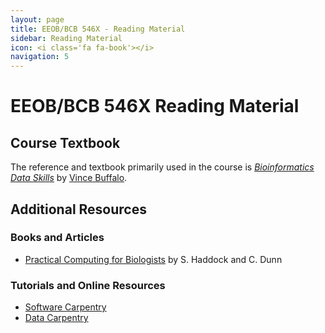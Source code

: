 ```yaml
---
layout: page
title: EEOB/BCB 546X - Reading Material
sidebar: Reading Material
icon: <i class='fa fa-book'></i>
navigation: 5
---
```


# EEOB/BCB 546X Reading Material

## Course Textbook

The reference and textbook primarily used in the course is [*Bioinformatics Data Skills*](http://shop.oreilly.com/product/0636920030157.do) by [Vince Buffalo](http://www.vincebuffalo.com/). 

## Additional Resources

### Books and Articles

* [Practical Computing for Biologists](http://practicalcomputing.org/) by S. Haddock and C. Dunn

### Tutorials and Online Resources

* [Software Carpentry](https://software-carpentry.org/)
* [Data Carpentry](https://datacarpentry.org/)

